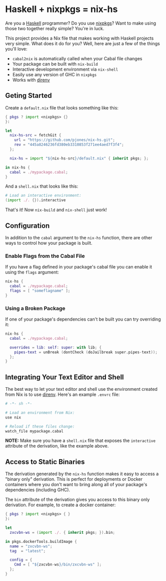 Haskell + nixpkgs = nix-hs
==========================

Are you a [Haskell][] programmer?  Do you use [nixpkgs][]?  Want to
make using those two together really simple?  You're in luck.

This project provides a Nix file that makes working with
Haskell projects very simple.  What does it do for you?  Well, here
are just a few of the things you'll love:

  * `cabal2nix` is automatically called when your Cabal file changes
  * Your package can be built with `nix-build`
  * Interactive development environment via `nix-shell`
  * Easily use any version of GHC in `nixpkgs`
  * Works with [direnv][]

Geting Started
--------------

Create a `default.nix` file that looks something like this:

```nix
{ pkgs ? import <nixpkgs> {}
}:

let
  nix-hs-src = fetchGit {
    url = "https://github.com/pjones/nix-hs.git";
    rev = "445a8246236fd380eb3310853f271ee4aed7f3f4";
  };

  nix-hs = import "${nix-hs-src}/default.nix" { inherit pkgs; };

in nix-hs {
  cabal = ./mypackage.cabal;
}
```

And a `shell.nix` that looks like this:

```nix
# Load an interactive environment:
(import ./. {}).interactive
```

That's it!  Now `nix-build` and `nix-shell` just work!

Configuration
-------------

In addition to the `cabal` argument to the `nix-hs` function, there
are other ways to control how your package is built.

### Enable Flags from the Cabal File ###

If you have a flag defined in your package's cabal file you can enable
it using the `flags` argument:

```nix
nix-hs {
  cabal = ./mypackage.cabal;
  flags = [ "someflagname" ];
}
```

### Using a Broken Package ###

If one of your package's dependencies can't be built you can try
overriding it:

```nix
nix-hs {
  cabal = ./mypackage.cabal;

  overrides = lib: self: super: with lib; {
    pipes-text = unBreak (dontCheck (doJailbreak super.pipes-text));
  };
}
```

Integrating Your Text Editor and Shell
--------------------------------------

The best way to let your text editor and shell use the environment
created from Nix is to use [direnv][].  Here's an example `.envrc`
file:

```sh
# -*- sh -*-

# Load an environment from Nix:
use nix

# Reload if these files change:
watch_file mypackage.cabal
```

**NOTE:** Make sure you have a `shell.nix` file that exposes the
`interactive` attribute of the derivation, like the example above.

Access to Static Binaries
-------------------------

The derivation generated by the `nix-hs` function makes it easy to
access a "binary only" derivation.  This is perfect for deployments or
Docker containers where you don't want to bring along all of your
package's dependencies (including GHC).

The `bin` attribute of the derivation gives you access to this binary
only derivation.  For example, to create a docker container:

```nix
{ pkgs ? import <nixpkgs> { }
}:

let
  zxcvbn-ws = (import ./. { inherit pkgs; }).bin;

in pkgs.dockerTools.buildImage {
  name = "zxcvbn-ws";
  tag  = "latest";

  config = {
    Cmd = [ "${zxcvbn-ws}/bin/zxcvbn-ws" ];
  };
}
```

[haskell]: https://www.haskell.org/
[nixpkgs]: https://nixos.org/nix/
[direnv]: https://github.com/direnv/direnv
